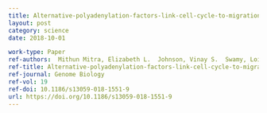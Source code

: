 ```yaml
---
title: Alternative-polyadenylation-factors-link-cell-cycle-to-migration
layout: post
category: science
date: 2018-10-01

work-type: Paper
ref-authors:  Mithun Mitra, Elizabeth L.  Johnson, Vinay S.  Swamy, Lois E.  Nersesian, David C.  Corney, David G.  Robinson, Daniel G.  Taylor, Aaron M.  Ambrus, David  Jelinek, Wei  Wang, S Batista,ra L. , Hilary A. Coller
ref-title: Alternative-polyadenylation-factors-link-cell-cycle-to-migration
ref-journal: Genome Biology
ref-vol: 19
ref-doi: 10.1186/s13059-018-1551-9
url: https://doi.org/10.1186/s13059-018-1551-9
---
```

